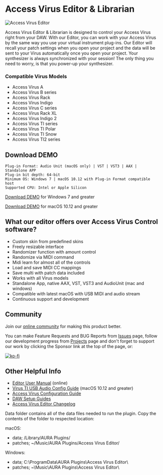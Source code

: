 # Access Virus Editor & Librarian

![Access Virus Editor](https://auraplugins.com/wp-content/uploads/2022/06/access-virus-editor-oscillators-filter-env-v3b9011-1.jpg)

Access Virus Editor & Librarian is designed to control your Access Virus right from your DAW. With our Editor, you can work with your Access Virus by the same way you use your virtual instrument plug-ins. Our Editor will recall your patch settings when you open your project and the data will be sent to your Virus automatically once you open your project. Your synthesizer is always synchronized with your session! The only thing you need to worry, is that you power-up your synthesizer.

### Compatible Virus Models

* Access Virus A
* Access Virus B series
* Access Virus Rack
* Access Virus Indigo
* Access Virus C series
* Access Virus Rack XL
* Access Virus Indigo 2
* Access Virus TI series
* Access Virus TI Polar
* Access Virus TI Snow
* Access Virus TI2 series

## Download DEMO

```
Plug-in Format: Audio Unit (macOS only) | VST | VST3 | AAX | Standalone APP
Plug-in bit depth: 64-bit
Minimum OS: Windows 7 | macOS 10.12 with Plug-in Format compatible host
Supported CPU: Intel or Apple Silicon
```

[Download DEMO](https://downloads.auraplugins.com/download/access-virus-editor-pc-demo/) for Windows 7 and greater

[Download DEMO](https://downloads.auraplugins.com/download/access-virus-editor-mac-demo/) for macOS 10.12 and greater

## What our editor offers over Access Virus Control software?

* Custom skin from predefined skins
* Freely resizable interface
* Randomizer function with amount control
* Randomize via MIDI command
* Midi learn for almost all of the controls
* Load and save MIDI CC mappings
* Save multi with patch data included
* Works with all Virus models
* Standalone App, native AAX, VST, VST3 and AudioUnit (mac and windows)
* Compatible with latest macOS with USB MIDI and audio stream
* Continuous support and development

## Community

Join our [online community](https://github.com/AURAPluginsLtd/Access-Virus-Editor/discussions) for making this product better.

You can make Feature Requests and BUG Reports from [Issues](https://github.com/AURAPluginsLtd/Access-Virus-Editor/issues) page, follow our development progress from [Projects](https://github.com/orgs/AURAPluginsLtd/projects/6/views/2) page and don't forget to support our work by clicking the Sponsor link at the top of the page, or:

[![ko-fi](https://ko-fi.com/img/githubbutton_sm.svg)](https://ko-fi.com/F1F1BFYZN)

## Other Helpful Info

- [Editor User Manual](https://docs.auraplugins.com/kb/user-guide/access-virus-editor-user-manual/) (online)
- [Virus TI USB Audio Config Guide](https://docs.auraplugins.com/kb/article/virus-ti-usb-audio-with-every-macos/) (macOS 10.12 and greater)
- [Access Virus Configuration Guide](https://docs.auraplugins.com/kb/article/configure-access-virus-a-to-ti2/)
- [DAW Setup Guides](https://docs.auraplugins.com/kb/articles/category/software-configuration/)
- [Access Virus Editor Changelog](https://docs.auraplugins.com/kb/article/access-virus-editor-changelog/)

Data folder contains all of the data files needed to run the plugin. Copy the contents of the folder to respected location:

macOS:

* data; /Library/AURA Plugins/
* patches; ~/Music/AURA Plugins/Access Virus Editor/

Windows:

* data; C:\ProgramData\AURA Plugins\Access Virus Editor\
* patches; ~\Music\AURA Plugins\Access Virus Editor\
